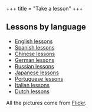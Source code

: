 +++
title = "Take a lesson"
+++

## Lessons by language

  - [English lessons](/en/English_lessons)
  - [Spanish lessons](/en/Spanish_lessons)
  - [Chinese lessons](/en/Chinese_lessons)
  - [German lessons](/en/German_lessons)
  - [Russian lessons](/en/Russian_lessons)
  - [Japanese lessons](/en/Japanese_lessons)
  - [Portuguese lessons](/en/Portuguese_lessons)
  - [Italian lessons](/en/Italian_lessons)
  - [Dutch lessons](/en/Dutch_lessons)

All the pictures come from
[Flickr](http://www.flickr.com/creativecommons/).
